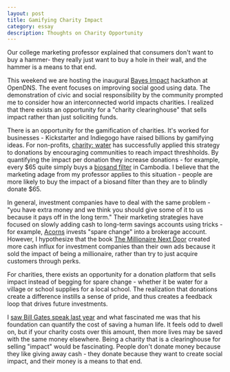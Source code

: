 ```yaml
---
layout: post
title: Gamifying Charity Impact
category: essay
description: Thoughts on Charity Opportunity
---
```


Our college marketing professor explained that consumers don't want to buy a hammer- they really just want to buy a hole in their wall, and the hammer is a means to that end.

This weekend we are hosting the inaugural [Bayes Impact](http://bayesimpact.org) hackathon at OpenDNS. The event focuses on improving social good using data. The demonstration of civic and social responsibility by the community prompted me to consider how an interconnected world impacts charities. I realized that there exists an opportunity for a "charity clearinghouse" that sells impact rather than just soliciting funds. 

There is an opportunity for the gamification of charities. It's worked for businesses - Kickstarter and Indiegogo have raised billions by gamifying ideas. For non-profits, [charity: water](http://www.charitywater.org/) has successfully applied this strategy to donations by encouraging communities to reach impact threshholds. By quantifying the impact per donation they increase donations - for example, every $65 quite simply buys a [biosand filter](http://www.charitywater.org/cambodia/) in Cambodia. I believe that the marketing adage from my professor applies to this situation - people are more likely to buy the impact of a biosand filter than they are to blindly donate $65.

In general, investment companies have to deal with the same problem - "you have extra money and we think you should give some of it to us because it pays off in the long term." Their marketing strategies have focused on slowly adding cash to long-term savings accounts using tricks - for example, [Acorns](https://www.acorns.com/) invests "spare change" into a brokerage account. However, I hypothesize that the book [The Millionaire Next Door](http://www.amazon.com/gp/product/1589795474/ref=as_li_tl?ie=UTF8&camp=1789&creative=9325&creativeASIN=1589795474&linkCode=as2&tag=sagacionlook-20&linkId=QLUHTGCRRMNUUAI3) created more cash influx for investment companies than their own ads because it sold the impact of being a millionaire, rather than try to just acquire customers through perks.

For charities, there exists an opportunity for a donation platform that sells impact instead of begging for spare change - whether it be water for a village or school supplies for a local school. The realization that donations create a difference instills a sense of pride, and thus creates a feedback loop that drives future investments.

I [saw Bill Gates speak last year](/reading-vacation) and what fascinated me was that his foundation can quantify the cost of saving a human life. It feels odd to dwell on, but if your charity costs over this amount, then more lives may be saved with the same money elsewhere. Being a charity that is a clearinghouse for selling "impact" would be fascinating. People don't donate money because they like giving away cash - they donate because they want to create social impact, and their money is a means to that end.
